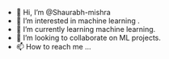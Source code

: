 - 👋 Hi, I’m @Shaurabh-mishra
- 👀 I’m interested in machine learning .
- 🌱 I’m currently learning machine learning.
- 💞️ I’m looking to collaborate on ML projects.
- 📫 How to reach me ...

<!---
Shaurabh-mishra/Shaurabh-mishra is a ✨ special ✨ repository because its `README.md` (this file) appears on your GitHub profile.
You can click the Preview link to take a look at your changes.
--->
